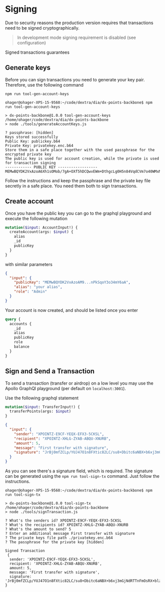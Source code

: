 # Signing

Due to security reasons the production version requires that transactions need to be signed cryptographically.

> In development mode signing requirement is disabled (see configuration)

Signed transactions guarantees

## Generate keys

Before you can sign transactions you need to generate your key pair.
Therefore, use the following command

```
npm run tool-gen-account-keys
```

```
ohager@ohager-XPS-15-9560:~/code/dextra/dia/dx-points-backbone$ npm run tool-gen-account-keys

> dx-points-backbone@1.0.0 tool-gen-account-keys /home/ohager/code/dextra/dia/dx-points-backbone
> node ./tools/generateAccountKeys.js

? passphrase: [hidden]
Keys stored successfully
Public Key: publickey.b64
Private Key: privatekey.enc.b64
Store them in a safe place together with the used passphrase for the encrypted private key
The public key is used for account creation, while the private is used for transaction signing
------------ PUBLIC KEY ------------------
MEMwBQYDK2VxAzoA6Xh1sOMob/7gA+OXf5hDCQwvEWm+DthgcLg0H5n84VqdCVm7o40WMxM3Qv+cpDLgYUXqcaqgNogA

```

Follow the instructions and keep the passphrase and the private key file secretly in a safe place. You need them both to sign transactions.

## Create account

Once you have the public key you can go to the graphql playground and execute the following mutation

```graphql
mutation($input: AccountInput!) {
  createAccount(args: $input) {
    alias
    _id
    publicKey
  }
}
```

with similar parameters

```json
{
  "input": {
    "publicKey": "MEMwBQYDK2VxAzoAM9...nPkSqoY3o34mY6aA",
    "alias": "your alias",
    "role": "Admin"
  }
}
```

Your account is now created, and should be listed once you enter

```graphql
query {
  accounts {
    _id
    alias
    publicKey
    role
    balance
  }
}
```

## Sign and Send a Transaction

To send a transaction (transfer or airdrop) on a low level you may use the Apollo GraphQl playground (per default on `localhost:3001`).

Use the following graphql statement

```graphql
mutation($input: TransferInput!) {
  transferPoints(args: $input)
}
```

```json
{
  "input": {
    "sender": "XPOINTZ-E9CF-YEQX-EFX3-5CKSL",
    "recipient": "XPOINTZ-XHLG-ZYAB-ABQU-XNURB",
    "amount": 5,
    "message": "First transfer with signature",
    "signature": "JrBj0mfZCLp/YUJ47O1n8FXtic82LC/su8+Dbitc6aNBX+b6xj3mGjNdRTTnFmOsRX+blz1KK2uArV1Iov28qLLfOrADtfEGI/G89CdW3yT/uwCIra9aG01ZuvJdsZH5S23+2O4YR1/1OyneWOS9IiYA"
  }
}
```

As you can see there's a signature field, which is required. The signature can be generated using the
`npm run tool-sign-tx` command. Just follow the instructions.

```
ohager@ohager-XPS-15-9560:~/code/dextra/dia/dx-points-backbone$ npm run tool-sign-tx

> dx-points-backbone@1.0.0 tool-sign-tx /home/ohager/code/dextra/dia/dx-points-backbone
> node ./tools/signTransaction.js

? What's the senders id? XPOINTZ-E9CF-YEQX-EFX3-5CKSL
? What's the recipients id? XPOINTZ-XHLG-ZYAB-ABQU-XNURB
? What's the amount to send? 5
? Enter an additional message First transfer with signature
? The private keys file path ./privatekey.enc.b64
? The passphrase for the private key [hidden]

Signed Transaction
 {
  sender: 'XPOINTZ-E9CF-YEQX-EFX3-5CKSL',
  recipient: 'XPOINTZ-XHLG-ZYAB-ABQU-XNURB',
  amount: 5,
  message: 'First transfer with signature',
  signature: 'JrBj0mfZCLp/YUJ47O1n8FXtic82LC/su8+Dbitc6aNBX+b6xj3mGjNdRTTnFmOsRX+blz1KK2uArV1Iov28qLLfOrADtfEGI/G89CdW3yT/uwCIra9aG01ZuvJdsZH5S23+2O4YR1/1OyneWOS9IiYA'
}
```

